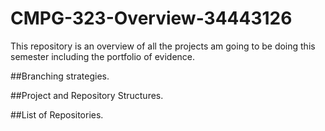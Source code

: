 # CMPG-323-Overview-34443126
This repository is an overview of all the projects am going to be doing this semester including the portfolio of evidence.

##Branching strategies.

##Project and Repository Structures.

##List of Repositories.

